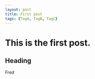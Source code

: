 ```yaml
---
layout: post
title: First post
tags: {TagA, TagB, TagC}
---
```


# This is the first post.

## Heading

Fred